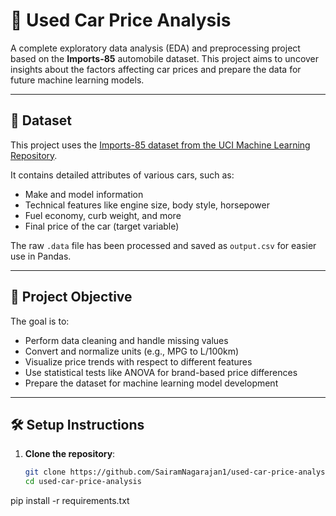 # 🚗 Used Car Price Analysis

A complete exploratory data analysis (EDA) and preprocessing project based on the **Imports-85** automobile dataset. This project aims to uncover insights about the factors affecting car prices and prepare the data for future machine learning models.

---

## 📂 Dataset

This project uses the [Imports-85 dataset from the UCI Machine Learning Repository](https://archive.ics.uci.edu/ml/machine-learning-databases/autos/imports-85.data).

It contains detailed attributes of various cars, such as:

- Make and model information  
- Technical features like engine size, body style, horsepower  
- Fuel economy, curb weight, and more  
- Final price of the car (target variable)

The raw `.data` file has been processed and saved as `output.csv` for easier use in Pandas.

---

## 🎯 Project Objective

The goal is to:

- Perform data cleaning and handle missing values
- Convert and normalize units (e.g., MPG to L/100km)
- Visualize price trends with respect to different features
- Use statistical tests like ANOVA for brand-based price differences
- Prepare the dataset for machine learning model development


---

## 🛠 Setup Instructions

1. **Clone the repository**:
   ```bash
   git clone https://github.com/SairamNagarajan1/used-car-price-analysis.git
   cd used-car-price-analysis
pip install -r requirements.txt
